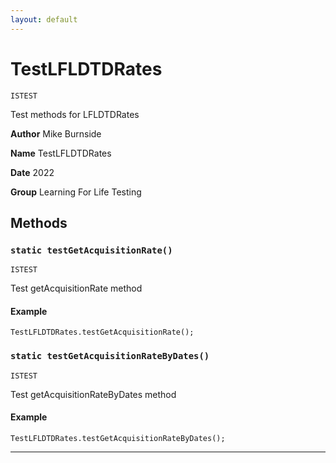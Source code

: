```yaml
---
layout: default
---
```

# TestLFLDTDRates

`ISTEST`

Test methods for LFLDTDRates


**Author** Mike Burnside


**Name** TestLFLDTDRates


**Date** 2022


**Group** Learning For Life Testing

## Methods
### `static testGetAcquisitionRate()`

`ISTEST`

Test getAcquisitionRate method

#### Example
```apex
TestLFLDTDRates.testGetAcquisitionRate();
```


### `static testGetAcquisitionRateByDates()`

`ISTEST`

Test  getAcquisitionRateByDates method

#### Example
```apex
TestLFLDTDRates.testGetAcquisitionRateByDates();
```


---
